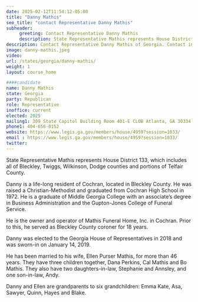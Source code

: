```yaml
---
date: 2025-02-12T11:54:12-05:00
title: "Danny Mathis"
seo_title: "contact Representative Danny Mathis"
subheader:
     greeting: Contact Representative Danny Mathis
     description: State Representative Mathis represents House District 133, which includes all of Bleckley,Twiggs, Wilkinson, Dodge counties and portions of Telfair County.
description: Contact Representative Danny Mathis of Georgia. Contact information for Danny Mathis includes email address, phone number, and mailing address.
image: danny-mathis.jpeg
video:
url: /states/georgia/danny-mathis/
weight: 1
layout: course_home

####candidate
name: Danny Mathis
state: Georgia
party: Republican
role: Representative
inoffice: current
elected: 2025
mailing1: 309 State Capitol Building Room 401-E CLOB Atlanta, GA 30334
phone1: 404-656-0152
website: https://www.legis.ga.gov/members/house/4959?session=1033/
email : https://www.legis.ga.gov/members/house/4959?session=1033/
twitter: 
---
```

State Representative Mathis represents House District 133, which includes all of Bleckley,
Twiggs, Wilkinson, Dodge counties and portions of Telfair County.

Danny is a life-long resident of Cochran, located in Bleckley County. He was raised a
Christian-Methodist and graduated from Cochran High School in 1972. He is a graduate of
Middle Georgia College with an associate’s degree in Business Administration and the
Gupton-Jones College of Funeral Service.

He is the owner and operator of Mathis Funeral Home, Inc. in Cochran. Prior to this, he
served as Bleckley County coroner for 18 years.

Danny was elected to the Georgia House of Representatives in 2018 and was sworn-in on
January 14, 2019.

He has been married to his wife, Ellen Purser Mathis, for more than 46 years. They have
three children together, Dana Perkins, Cal Mathis and Bo Mathis. They also have two
daughters-in-law, Stephanie and Annsley, and one son-in-law, Andy.

Danny and Ellen are grandparents to six grandchildren: Emma Kate, Asa, Sawyer, Quinn,
Hayes and Blake.
